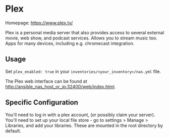 # Plex

Homepage: <https://www.plex.tv/>

Plex is a personal media server that also provides access to several external movie, web show, and podcast services. Allows you to stream music too. Apps for many devices, including e.g. chromecast integration.

## Usage

Set `plex_enabled: true` in your `inventories/<your_inventory>/nas.yml` file.

The Plex web interface can be found at <http://ansible_nas_host_or_ip:32400/web/index.html>.

## Specific Configuration

You'll need to log in with a plex account, (or possibly claim your server).
You'll need to set up your local file store - go to settings > Manage > Libraries, and add your libraries. These are mounted in the root directory by default.
